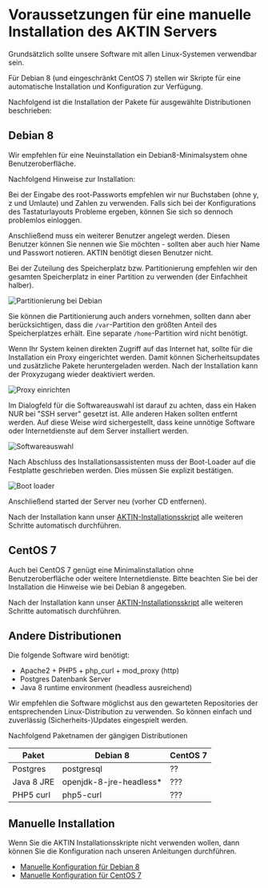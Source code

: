 ﻿Voraussetzungen für eine manuelle Installation des AKTIN Servers
================================================================

Grundsätzlich sollte unsere Software mit allen Linux-Systemen 
verwendbar sein.

Für Debian 8 (und eingeschränkt CentOS 7) stellen wir Skripte für 
eine automatische Installation und Konfiguration zur Verfügung.

Nachfolgend ist die Installation der Pakete für ausgewählte Distributionen
beschrieben:

Debian 8
--------
Wir empfehlen für eine Neuinstallation ein Debian8-Minimalsystem ohne 
Benutzeroberfläche.

Nachfolgend Hinweise zur Installation:

Bei der Eingabe des root-Passworts empfehlen wir nur Buchstaben 
(ohne y, z und Umlaute) und Zahlen zu verwenden. Falls sich bei 
der Konfigurations des Tastaturlayouts Probleme ergeben, können
Sie sich so dennoch problemlos einloggen.

Anschließend muss ein weiterer Benutzer angelegt werden. Diesen 
Benutzer können Sie nennen wie Sie möchten - sollten aber auch hier
Name und Passwort notieren. AKTIN benötigt diesen Benutzer nicht.

Bei der Zuteilung des Speicherplatz bzw. Partitionierung empfehlen 
wir den gesamten Speicherplatz in einer Partition zu verwenden (der 
Einfachheit halber). 

![Partitionierung bei Debian][debian_disks]


Sie können die Partitionierung auch anders vornehmen, sollten dann aber
berücksichtigen, dass die `/var`-Partition den größten Anteil des
Speicherplatzes erhält. Eine separate `/home`-Partition wird nicht 
benötigt.

Wenn Ihr System keinen direkten Zugriff auf das Internet hat, sollte
für die Installation ein Proxy eingerichtet werden. Damit können 
Sicherheitsupdates und zusätzliche Pakete heruntergeladen werden.
Nach der Installation kann der Proxyzugang wieder deaktiviert werden.

![Proxy einrichten][debian_proxy]


Im Dialogfeld für die Softwareauswahl ist darauf zu achten, dass 
ein Haken NUR bei "SSH server" gesetzt ist. Alle anderen Haken 
sollten entfernt werden. Auf diese Weise wird sichergestellt, dass 
keine unnötige Software oder Internetdienste auf dem Server 
installiert werden. 

![Softwareauswahl][debian_software]

Nach Abschluss des Installationsassistenten muss der Boot-Loader
auf die Festplatte geschrieben werden. Dies müssen Sie explizit
bestätigen.

![Boot loader][debian_bootloader]

Anschließend started der Server neu (vorher CD entfernen).

Nach der Installation kann unser [AKTIN-Installationsskript](install-script.html) 
alle weiteren Schritte automatisch durchführen.


[debian_disks]: screens_deb/Screenshot_8.png "Gesamten Speicherplatz in einer Partition"
[debian_proxy]: screens_deb/Screenshot_14.png "Proxy für Internetzugriff einrichten"
[debian_software]: screens_deb/Screenshot_15.png "Bei Softwareauswahl nur SSH server auswählen"
[debian_bootloader]: screens_deb/Screenshot_16.png "Bootloader auf Festplatte schreiben"

CentOS 7
--------

Auch bei CentOS 7 genügt eine Minimalinstallation ohne Benutzeroberfläche oder
weitere Internetdienste. Bitte beachten Sie bei der Installation die Hinweise 
wie bei Debian 8 angegeben.

Nach der Installation kann unser [AKTIN-Installationsskript](install-script.html) 
alle weiteren Schritte automatisch durchführen.



Andere Distributionen
---------------------

Die folgende Software wird benötigt:

* Apache2 + PHP5 + php_curl + mod_proxy (http)
* Postgres Datenbank Server
* Java 8 runtime environment (headless ausreichend)

Wir empfehlen die Software möglichst aus den gewarteten Repositories
der entsprechenden Linux-Distribution zu verwenden. So können einfach 
und zuverlässig (Sicherheits-)Updates eingespielt werden.


Nachfolgend Paketnamen der gängigen Distributionen

| Paket | Debian 8 | CentOS 7 |
|---|---|---|
| Postgres | postgresql | ?? |
| Java 8 JRE | openjdk-8-jre-headless* | ??? |
| PHP5 curl | php5-curl | ??? |


Manuelle Installation
---------------------
Wenn Sie die AKTIN Installationsskripte nicht verwenden wollen,
dann können Sie die Konfiguration nach unseren Anleitungen durchführen.

- [Manuelle Konfiguration für Debian 8](install-manual-debian.html)
- [Manuelle Konfiguration für CentOS 7](install-manual-centos.html)
